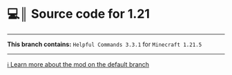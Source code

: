 # 💻║ Source code for 1.21

***

**This branch contains:** `Helpful Commands 3.3.1` for `Minecraft 1.21.5`

***

[ℹ️ Learn more about the mod on the default branch](https://github.com/Expecticament/HelpfulCommands)

